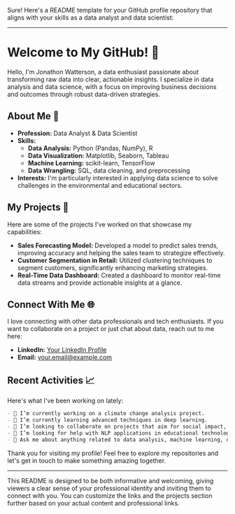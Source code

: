 Sure! Here's a README template for your GitHub profile repository that aligns with your skills as a data analyst and data scientist:

---

# Welcome to My GitHub! 👋

Hello, I'm Jonathon Watterson, a data enthusiast passionate about transforming raw data into clear, actionable insights. I specialize in data analysis and data science, with a focus on improving business decisions and outcomes through robust data-driven strategies.

## About Me 📖

- **Profession:** Data Analyst & Data Scientist
- **Skills:** 
  - **Data Analysis:** Python (Pandas, NumPy), R
  - **Data Visualization:** Matplotlib, Seaborn, Tableau
  - **Machine Learning:** scikit-learn, TensorFlow
  - **Data Wrangling:** SQL, data cleaning, and preprocessing
- **Interests:** I'm particularly interested in applying data science to solve challenges in the environmental and educational sectors.

## My Projects 🚀

Here are some of the projects I've worked on that showcase my capabilities:

- **Sales Forecasting Model:** Developed a model to predict sales trends, improving accuracy and helping the sales team to strategize effectively.
- **Customer Segmentation in Retail:** Utilized clustering techniques to segment customers, significantly enhancing marketing strategies.
- **Real-Time Data Dashboard:** Created a dashboard to monitor real-time data streams and provide actionable insights at a glance.

## Connect With Me 🌐

I love connecting with other data professionals and tech enthusiasts. If you want to collaborate on a project or just chat about data, reach out to me here:

- **LinkedIn:** [Your LinkedIn Profile](#)
- **Email:** your.email@example.com

## Recent Activities 📈

Here's what I've been working on lately:

```markdown
- 🔭 I’m currently working on a climate change analysis project.
- 🌱 I’m currently learning advanced techniques in deep learning.
- 👯 I’m looking to collaborate on projects that aim for social impact, particularly in sustainable development.
- 🤔 I’m looking for help with NLP applications in educational technology.
- 💬 Ask me about anything related to data analysis, machine learning, or career advice in data science.
```

Thank you for visiting my profile! Feel free to explore my repositories and let's get in touch to make something amazing together.

---

This README is designed to be both informative and welcoming, giving viewers a clear sense of your professional identity and inviting them to connect with you. You can customize the links and the projects section further based on your actual content and professional links.
